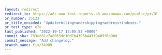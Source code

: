 ```yaml
---
layout: redirect
redirect_to: https://a8c-woo-test-reports.s3.amazonaws.com/public/pr/35121/e2e/index.html
pr_number: 35121
pr_title_encoded: "Update+biling+and+shipping+address+indexes."
pr_test_type: e2e
last_published: "2022-10-17 13:05:53 +0000"
commit_sha: 783ed81e7a8053dc10d7b43956443f9409f0b90d
commit_message: "Add changelog."
branch_name: fix/34989
---
```

